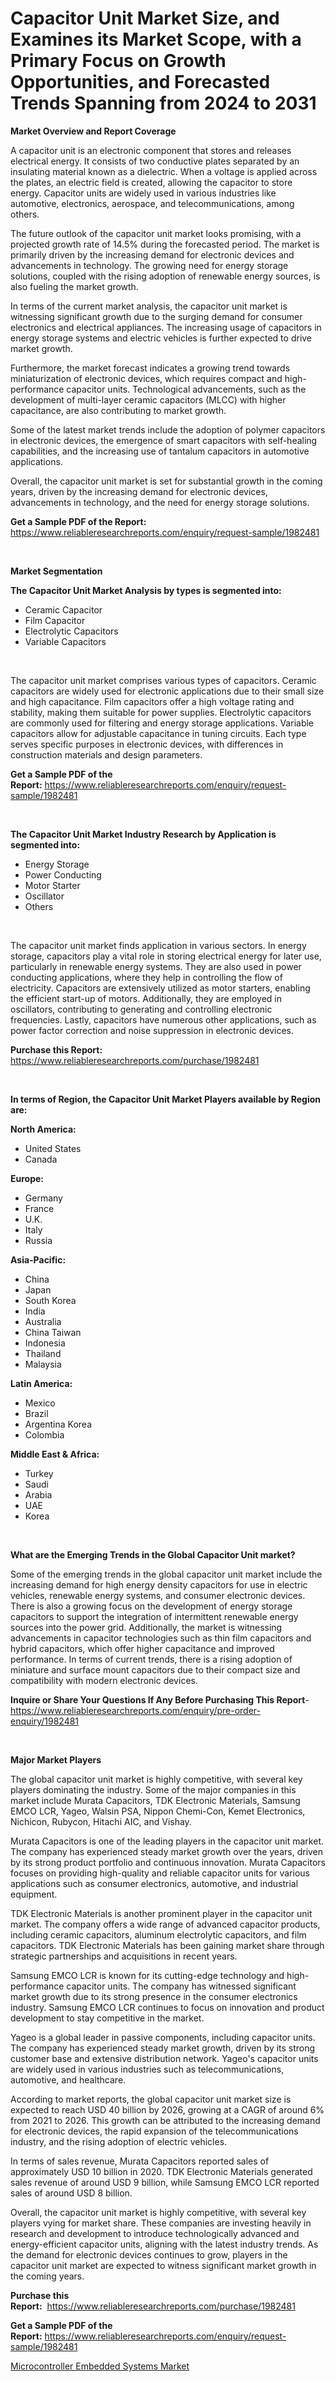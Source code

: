 <p><h1>Capacitor Unit Market Size, and Examines its Market Scope, with a Primary Focus on Growth Opportunities, and Forecasted Trends Spanning from 2024 to 2031</h1></p><p><strong>Market Overview and Report Coverage</strong></p>
<p><p>A capacitor unit is an electronic component that stores and releases electrical energy. It consists of two conductive plates separated by an insulating material known as a dielectric. When a voltage is applied across the plates, an electric field is created, allowing the capacitor to store energy. Capacitor units are widely used in various industries like automotive, electronics, aerospace, and telecommunications, among others.</p><p>The future outlook of the capacitor unit market looks promising, with a projected growth rate of 14.5% during the forecasted period. The market is primarily driven by the increasing demand for electronic devices and advancements in technology. The growing need for energy storage solutions, coupled with the rising adoption of renewable energy sources, is also fueling the market growth.</p><p>In terms of the current market analysis, the capacitor unit market is witnessing significant growth due to the surging demand for consumer electronics and electrical appliances. The increasing usage of capacitors in energy storage systems and electric vehicles is further expected to drive market growth.</p><p>Furthermore, the market forecast indicates a growing trend towards miniaturization of electronic devices, which requires compact and high-performance capacitor units. Technological advancements, such as the development of multi-layer ceramic capacitors (MLCC) with higher capacitance, are also contributing to market growth.</p><p>Some of the latest market trends include the adoption of polymer capacitors in electronic devices, the emergence of smart capacitors with self-healing capabilities, and the increasing use of tantalum capacitors in automotive applications.</p><p>Overall, the capacitor unit market is set for substantial growth in the coming years, driven by the increasing demand for electronic devices, advancements in technology, and the need for energy storage solutions.</p></p>
<p><strong>Get a Sample PDF of the Report:</strong> <a href="https://www.reliableresearchreports.com/enquiry/request-sample/1982481">https://www.reliableresearchreports.com/enquiry/request-sample/1982481</a></p>
<p>&nbsp;</p>
<p><strong>Market Segmentation</strong></p>
<p><strong>The Capacitor Unit Market Analysis by types is segmented into:</strong></p>
<p><ul><li>Ceramic Capacitor</li><li>Film Capacitor</li><li>Electrolytic Capacitors</li><li>Variable Capacitors</li></ul></p>
<p>&nbsp;</p>
<p><p>The capacitor unit market comprises various types of capacitors. Ceramic capacitors are widely used for electronic applications due to their small size and high capacitance. Film capacitors offer a high voltage rating and stability, making them suitable for power supplies. Electrolytic capacitors are commonly used for filtering and energy storage applications. Variable capacitors allow for adjustable capacitance in tuning circuits. Each type serves specific purposes in electronic devices, with differences in construction materials and design parameters.</p></p>
<p><strong>Get a Sample PDF of the Report:</strong>&nbsp;<a href="https://www.reliableresearchreports.com/enquiry/request-sample/1982481">https://www.reliableresearchreports.com/enquiry/request-sample/1982481</a></p>
<p>&nbsp;</p>
<p><strong>The Capacitor Unit Market Industry Research by Application is segmented into:</strong></p>
<p><ul><li>Energy Storage</li><li>Power Conducting</li><li>Motor Starter</li><li>Oscillator</li><li>Others</li></ul></p>
<p>&nbsp;</p>
<p><p>The capacitor unit market finds application in various sectors. In energy storage, capacitors play a vital role in storing electrical energy for later use, particularly in renewable energy systems. They are also used in power conducting applications, where they help in controlling the flow of electricity. Capacitors are extensively utilized as motor starters, enabling the efficient start-up of motors. Additionally, they are employed in oscillators, contributing to generating and controlling electronic frequencies. Lastly, capacitors have numerous other applications, such as power factor correction and noise suppression in electronic devices.</p></p>
<p><strong>Purchase this Report:</strong>&nbsp; <a href="https://www.reliableresearchreports.com/purchase/1982481">https://www.reliableresearchreports.com/purchase/1982481</a></p>
<p>&nbsp;</p>
<p><strong>In terms of Region, the Capacitor Unit Market Players available by Region are:</strong></p>
<p>
    <p> <strong> North America: </strong>
        <ul>
            <li>United States</li>
            <li>Canada</li>
        </ul>
        </p> 
    <p> <strong> Europe: </strong>
        <ul>
            <li>Germany</li>
            <li>France</li>
            <li>U.K.</li>
            <li>Italy</li>
            <li>Russia</li>
        </ul>
        </p> 
    <p> <strong> Asia-Pacific: </strong>
        <ul>
            <li>China</li>
            <li>Japan</li>
            <li>South Korea</li>
            <li>India</li>
            <li>Australia</li>
            <li>China Taiwan</li>
            <li>Indonesia</li>
            <li>Thailand</li>
            <li>Malaysia</li>
        </ul>
        </p> 
    <p> <strong> Latin America: </strong>
        <ul>
            <li>Mexico</li>
            <li>Brazil</li>
            <li>Argentina Korea</li>
            <li>Colombia</li>
        </ul>
        </p> 
    <p> <strong> Middle East & Africa: </strong>
        <ul>
            <li>Turkey</li>
            <li>Saudi</li>
            <li>Arabia</li>
            <li>UAE</li>
            <li>Korea</li>
        </ul>
    </p>
    </p>
<p>&nbsp;</p>
<p><strong>What are the Emerging Trends in the Global Capacitor Unit market?</strong></p>
<p><p>Some of the emerging trends in the global capacitor unit market include the increasing demand for high energy density capacitors for use in electric vehicles, renewable energy systems, and consumer electronic devices. There is also a growing focus on the development of energy storage capacitors to support the integration of intermittent renewable energy sources into the power grid. Additionally, the market is witnessing advancements in capacitor technologies such as thin film capacitors and hybrid capacitors, which offer higher capacitance and improved performance. In terms of current trends, there is a rising adoption of miniature and surface mount capacitors due to their compact size and compatibility with modern electronic devices.</p></p>
<p><strong>Inquire or Share Your Questions If Any Before Purchasing This Report</strong>- <a href="https://www.reliableresearchreports.com/enquiry/pre-order-enquiry/1982481">https://www.reliableresearchreports.com/enquiry/pre-order-enquiry/1982481</a></p>
<p>&nbsp;</p>
<p><strong>Major Market Players</strong></p>
<p><p>The global capacitor unit market is highly competitive, with several key players dominating the industry. Some of the major companies in this market include Murata Capacitors, TDK Electronic Materials, Samsung EMCO LCR, Yageo, Walsin PSA, Nippon Chemi-Con, Kemet Electronics, Nichicon, Rubycon, Hitachi AIC, and Vishay.</p><p>Murata Capacitors is one of the leading players in the capacitor unit market. The company has experienced steady market growth over the years, driven by its strong product portfolio and continuous innovation. Murata Capacitors focuses on providing high-quality and reliable capacitor units for various applications such as consumer electronics, automotive, and industrial equipment.</p><p>TDK Electronic Materials is another prominent player in the capacitor unit market. The company offers a wide range of advanced capacitor products, including ceramic capacitors, aluminum electrolytic capacitors, and film capacitors. TDK Electronic Materials has been gaining market share through strategic partnerships and acquisitions in recent years.</p><p>Samsung EMCO LCR is known for its cutting-edge technology and high-performance capacitor units. The company has witnessed significant market growth due to its strong presence in the consumer electronics industry. Samsung EMCO LCR continues to focus on innovation and product development to stay competitive in the market.</p><p>Yageo is a global leader in passive components, including capacitor units. The company has experienced steady market growth, driven by its strong customer base and extensive distribution network. Yageo's capacitor units are widely used in various industries such as telecommunications, automotive, and healthcare.</p><p>According to market reports, the global capacitor unit market size is expected to reach USD 40 billion by 2026, growing at a CAGR of around 6% from 2021 to 2026. This growth can be attributed to the increasing demand for electronic devices, the rapid expansion of the telecommunications industry, and the rising adoption of electric vehicles.</p><p>In terms of sales revenue, Murata Capacitors reported sales of approximately USD 10 billion in 2020. TDK Electronic Materials generated sales revenue of around USD 9 billion, while Samsung EMCO LCR reported sales of around USD 8 billion.</p><p>Overall, the capacitor unit market is highly competitive, with several key players vying for market share. These companies are investing heavily in research and development to introduce technologically advanced and energy-efficient capacitor units, aligning with the latest industry trends. As the demand for electronic devices continues to grow, players in the capacitor unit market are expected to witness significant market growth in the coming years.</p></p>
<p><strong>Purchase this Report:</strong>&nbsp;&nbsp;<a href="https://www.reliableresearchreports.com/purchase/1982481">https://www.reliableresearchreports.com/purchase/1982481</a></p>
<p></p>
<p><strong>Get a Sample PDF of the Report:</strong>&nbsp;<a href="https://www.reliableresearchreports.com/enquiry/request-sample/1982481">https://www.reliableresearchreports.com/enquiry/request-sample/1982481</a></p>
<p><p><a href="https://github.com/PeterParrish5/Market-Research-Report-List-2/blob/main/microcontroller-embedded-systems-market.md">Microcontroller Embedded Systems Market</a></p></p>